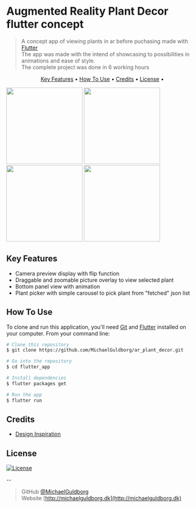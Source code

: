 

# Augmented Reality Plant Decor flutter concept
> A concept app of viewing plants in ar before puchasing made with <a href="https://flutter.dev" target="_blank">Flutter</a>\
> The app was made with the intend of showcasing to possibilities in animations and ease of style.\
> The complete project was done in 6 working hours

<p align="center">
  <a href="#key-features">Key Features</a> •
  <a href="#how-to-use">How To Use</a> •
  <a href="#credits">Credits</a> •
  <a href="#license">License</a> •
</p>

<p float="left">
  <img src="https://github.com/MichaelGuldborg/ar_plant_decor/assets/screenshots/home_page_01.jpg" width="200" />
  <img src="https://github.com/MichaelGuldborg/ar_plant_decor/assets/screenshots/home_page_02.jpg" width="200" />
  <img src="https://github.com/MichaelGuldborg/ar_plant_decor/assets/screenshots/home_page_03.jpg" width="200" />
  <img src="https://github.com/MichaelGuldborg/ar_plant_decor/assets/screenshots/plant_picker_01.jpg" width="200" />
</p>

## Key Features

* Camera preview display with flip function
* Draggable and zoomable picture overlay to view selected plant
* Bottom panel view with animation
* Plant picker with simple carousel to pick plant from "fetched" json list

## How To Use

To clone and run this application, you'll need [Git](https://git-scm.com) and [Flutter](https://flutter.dev/docs/get-started/install) installed on your computer.
From your command line:

```bash
# Clone this repository
$ git clone https://github.com/MichaelGuldborg/ar_plant_decor.git

# Go into the repository
$ cd flutter_app

# Install dependencies
$ flutter packages get

# Run the app
$ flutter run
```

<!--
## Download

You can [download](https://play.google.com/store/apps/details?id=com.queenstech.todo) the latest installable version of Todo for Android.

 <a href="https://play.google.com/store/apps/details?id=com.queenstech.todo"><img src="https://play.google.com/intl/en_us/badges/images/generic/ne_badge_web_generic.png" width="250"></a>

-->


## Credits
- [Design Inspiration](https://dribbble.com/shots/4224139-House-of-Plants-AR-Concept)

## License
[![License](http://img.shields.io/:license-mit-blue.svg?style=flat-square)](http://badges.mit-license.org)


--

> GitHub [@MichaelGuldborg](https://github.com/MichaelGuldborg)\
> Website [http://michaelguldborg.dk](http://michaelguldborg.dk)
